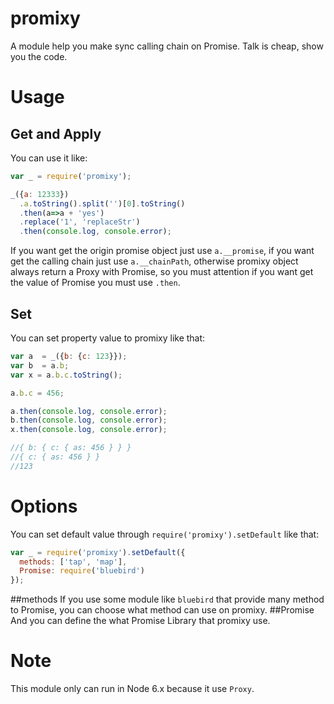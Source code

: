 # promixy
A module help you make sync calling chain on Promise.
Talk is cheap, show you the code.

# Usage
## Get and Apply
You can use it like:

```javascript
var _ = require('promixy');

_({a: 12333})
  .a.toString().split('')[0].toString()
  .then(a=>a + 'yes')
  .replace('1', 'replaceStr')
  .then(console.log, console.error);
```
If you want get the origin promise object just use `a.__promise`,
if you want get the calling chain just use `a.__chainPath`,
otherwise promixy object always return a Proxy with Promise,
so you must attention if you want get the value of Promise you must use `.then`.

## Set

You can set property value to promixy like that:
```javascript
var a  = _({b: {c: 123}});
var b  = a.b;
var x = a.b.c.toString();

a.b.c = 456;

a.then(console.log, console.error);
b.then(console.log, console.error);
x.then(console.log, console.error);

//{ b: { c: { as: 456 } } }
//{ c: { as: 456 } }
//123
```

# Options
You can set default value through `require('promixy').setDefault` like that:

```javascript
var _ = require('promixy').setDefault({
  methods: ['tap', 'map'],
  Promise: require('bluebird')
});
```
##methods
If you use some module like `bluebird` that provide many method to Promise, you can choose what method can use on promixy.
##Promise
And you can define the what Promise Library that promixy use.

# Note
This module only can run in Node 6.x because it use `Proxy`.
